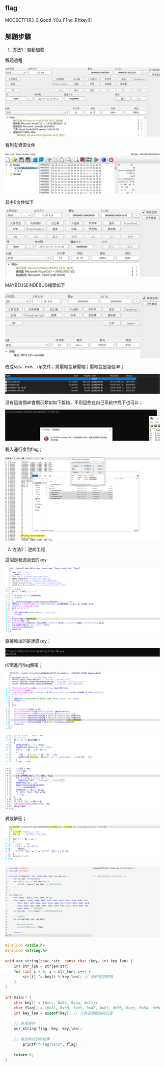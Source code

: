 ## flag

MOCSCTF{R3_0_Good_Y0u_F1nd_R1tkey!!}

## 解題步驟

1. 方法1：驅動加載

解題過程

![image-20250325123306210](img/image-20250325123306210.png)

看到有資源文件

![image-20250325123329230](img/image-20250325123329230.png)

其中0文件如下

![image-20250325123406142](img/image-20250325123406142.png)

MAYBEUSEINDEBUG檔案如下

![image-20250325123421046](img/image-20250325123421046.png)

改成sys、exe、zip文件，將壓縮包解壓縮；壓縮包是幾個dll；

![image-20250325123537763](img/image-20250325123537763.png)

沒有這幾個dll會顯示類似如下報錯，不用這些在自己系統中找下也可以；

![image-20250325123756130](img/image-20250325123756130.png)

載入運行拿到flag；

![image-20250325123908324](img/image-20250325123908324.png)

2. 方法2：逆向工程

這個是發送過去的key

![image-20250325124024101](img/image-20250325124024101.png)

直接輸出的是迷惑key；

![image-20250325124111774](img/image-20250325124111774.png)

r0環進行flag解密；

![image-20250325124149258](img/image-20250325124149258.png)

![image-20250325124216873](img/image-20250325124216873.png)

![image-20250325124236986](img/image-20250325124236986.png)

異或解密；

![image-20250325124227711](img/image-20250325124227711.png)

![image-20250325124340615](img/image-20250325124340615.png)

```c
#include <stdio.h>
#include <string.h>

void xor_string(char *str, const char *key, int key_len) {
    int str_len = strlen(str);
    for (int i = 0; i < str_len; i++) {
        str[i] ^= key[i % key_len]; // 循环使用密钥
    }
}

int main() {
    char key[] = {0xcc, 0x22, 0xaa, 0x11};
    char flag[] = {0x81, 0x6d, 0xe9, 0x42, 0x8f, 0x76, 0xec, 0x6a, 0x9e, 0x11, 0xf5, 0x21, 0x93, 0x65, 0xc5, 0x7e, 0xa8, 0x7d, 0xf3, 0x21, 0xb9, 0x7d, 0xec, 0x20, 0xa2, 0x46, 0xf5, 0x43, 0xfd, 0x56, 0xc1, 0x74, 0xb5, 0x3, 0x8b, 0x6c}; // 密钥数组
    int key_len = sizeof(key); // 计算密钥数组的长度

    // 异或操作
    xor_string(flag, key, key_len);

    // 输出异或后的结果
        printf("Flag:%s\n", flag);

    return 0;
}
```
